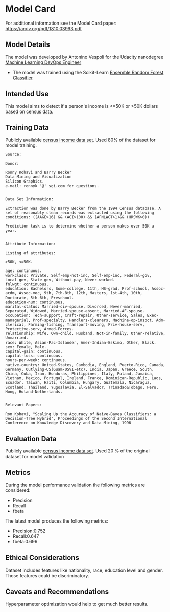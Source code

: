 # Model Card

For additional information see the Model Card paper: https://arxiv.org/pdf/1810.03993.pdf

## Model Details
The model was developed by Antonino Vespoli for the Udacity nanodegree [Machine Learning DevOps Engineer](https://www.udacity.com/course/machine-learning-dev-ops-engineer-nanodegree--nd0821)

* The model was trained using the Scikit-Learn [Ensemble Random Forest Classifier](https://scikit-learn.org/stable/modules/generated/sklearn.ensemble.RandomForestClassifier.html)

## Intended Use
This model aims to detect if a person's income is <=50K or >50K dollars based on census data.

## Training Data
Publicly available [census income data set](https://archive.ics.uci.edu/ml/datasets/census+income).
Used 80% of the dataset for model training.

```
Source:

Donor:

Ronny Kohavi and Barry Becker
Data Mining and Visualization
Silicon Graphics.
e-mail: ronnyk '@' sgi.com for questions.


Data Set Information:

Extraction was done by Barry Becker from the 1994 Census database. A set of reasonably clean records was extracted using the following conditions: ((AAGE>16) && (AGI>100) && (AFNLWGT>1)&& (HRSWK>0))

Prediction task is to determine whether a person makes over 50K a year.


Attribute Information:

Listing of attributes:

>50K, <=50K.

age: continuous.
workclass: Private, Self-emp-not-inc, Self-emp-inc, Federal-gov, Local-gov, State-gov, Without-pay, Never-worked.
fnlwgt: continuous.
education: Bachelors, Some-college, 11th, HS-grad, Prof-school, Assoc-acdm, Assoc-voc, 9th, 7th-8th, 12th, Masters, 1st-4th, 10th, Doctorate, 5th-6th, Preschool.
education-num: continuous.
marital-status: Married-civ-spouse, Divorced, Never-married, Separated, Widowed, Married-spouse-absent, Married-AF-spouse.
occupation: Tech-support, Craft-repair, Other-service, Sales, Exec-managerial, Prof-specialty, Handlers-cleaners, Machine-op-inspct, Adm-clerical, Farming-fishing, Transport-moving, Priv-house-serv, Protective-serv, Armed-Forces.
relationship: Wife, Own-child, Husband, Not-in-family, Other-relative, Unmarried.
race: White, Asian-Pac-Islander, Amer-Indian-Eskimo, Other, Black.
sex: Female, Male.
capital-gain: continuous.
capital-loss: continuous.
hours-per-week: continuous.
native-country: United-States, Cambodia, England, Puerto-Rico, Canada, Germany, Outlying-US(Guam-USVI-etc), India, Japan, Greece, South, China, Cuba, Iran, Honduras, Philippines, Italy, Poland, Jamaica, Vietnam, Mexico, Portugal, Ireland, France, Dominican-Republic, Laos, Ecuador, Taiwan, Haiti, Columbia, Hungary, Guatemala, Nicaragua, Scotland, Thailand, Yugoslavia, El-Salvador, Trinadad&Tobago, Peru, Hong, Holand-Netherlands.


Relevant Papers:

Ron Kohavi, "Scaling Up the Accuracy of Naive-Bayes Classifiers: a Decision-Tree Hybrid", Proceedings of the Second International Conference on Knowledge Discovery and Data Mining, 1996

```

## Evaluation Data
Publicly available [census income data set](https://archive.ics.uci.edu/ml/datasets/census+income).
Used 20 % of the original dataset for model validation

## Metrics
During the model performance validation the following metrics are considered:
* Precision
* Recall
* fbeta

The latest model produces the following metrics:
* Precision:0.752
* Recall:0.647
* fbeta:0.696

## Ethical Considerations
Dataset includes features like nationality, race, education level and gender. Those features could be discriminatory.

## Caveats and Recommendations
Hyperparameter optimization would help to get much better results.
